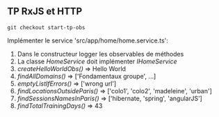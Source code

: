 ## TP RxJS et HTTP

    git checkout start-tp-obs

Implémenter le service 'src/app/home/home.service.ts':

1. Dans le constructeur logger les observables de méthodes 
2. La classe *HomeService* doit implémenter *IHomeService*
3. *createHelloWorldObs()* => Hello World
4. *findAllDomains()* => ['Fondamentaux groupe', ...]
5. *emptyListIfErrors()* => ['wrong url']
6. *findLocationsOutsideParis()* => ['colo1', 'colo2', 'madeleine', 'urban']
7. *findSessionsNamesInParis()* => ['hibernate, 'spring', 'angularJS'] 
8. *findTotalTrainingDays()* => 43
